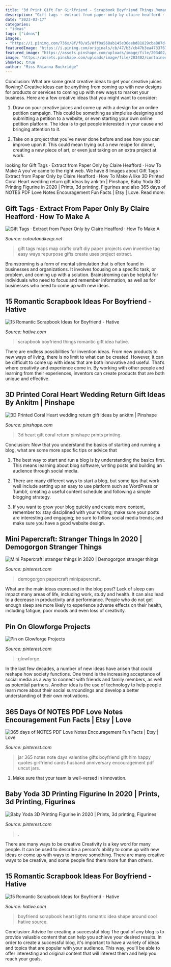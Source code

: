 ```yaml
---
title: "3d Print Gift For Girlfriend - Scrapbook Boyfriend Things Romantic Gift Idea Hative"
description: "Gift tags · extract from paper only by claire heafford · how to make a"
date: "2023-03-17"
categories:
- "ideas"
tags: ["ideas"]
images:
- "https://i.pinimg.com/736x/8f/f0/a5/8ff0a568ab145e36eebd81829cba887d--printers-laser.jpg"
featuredImage: "https://i.pinimg.com/originals/cb/47/b3/cb47b3ea4733767b3320d2bd7a594635.jpg"
featured_image: "https://assets.pinshape.com/uploads/image/file/203402/container_coral-heart-wedding-return-gift-ideas-3d-printing-203402.jpg"
image: "https://assets.pinshape.com/uploads/image/file/203402/container_coral-heart-wedding-return-gift-ideas-3d-printing-203402.jpg"
ShowToc: true
author: "Miss Rhianna Buckridge"
---
```



Conclusion: What are some great creative ideas to get your creative juices flowing?
Creative ideas can be anything from coming up with new designs for products or services to coming up with new ways to market your business. Here are a few creative ideas that you might want to consider: 
1. Draw on your creative juices and come up with a design for an online petition campaign. This could be something as simple as designing and submitting a petition to a website, or even starting your own online petition platform. The idea is to get people interested in your cause and bringing attention to it. 

2. Take on a project that you’ve never done before and see how you can improve upon it. This could mean trying out a new recipe for dinner, creating a new piece of art, or even just taking on an extra project at work.

	

		
looking for Gift Tags · Extract from Paper Only by Claire Heafford · How To Make A you've came to the right web. We have 8 Images about Gift Tags · Extract from Paper Only by Claire Heafford · How To Make A like 3D Printed Coral Heart wedding return gift ideas by ankitm | Pinshape, Baby Yoda 3D Printing Figurine in 2020 | Prints, 3d printing, Figurines and also 365 days of NOTES PDF Love Notes Encouragement Fun Facts | Etsy | Love. Read more:
		
    
## Gift Tags · Extract From Paper Only By Claire Heafford · How To Make A

<img loading=lazy src="https://images.coplusk.net/project_images/183256/image/full_106735_2F2015-01-12-113915-Gift%2BTags.jpg" onerror="this.onerror=null;this.src='https://tse1.mm.bing.net/th?id=OIP.BT_pgwgCKKEByn2xPCNllwHaKF&amp;pid=15.1';" alt="Gift Tags · Extract from Paper Only by Claire Heafford · How To Make A">

_Source: cutoutandkeep.net_

>gift tags maps map crafts craft diy paper projects own inventive tag easy ways repurpose gifts create uses project extract. 

	

Brainstroming is a form of mental stimulation that is often found in businesses and organizations. It involves focusing on a specific task, or problem, and coming up with a solution. Brainstroming can be helpful for individuals who need to focus and remember information, as well as for businesses who need to come up with new ideas.

    
## 15 Romantic Scrapbook Ideas For Boyfriend - Hative

<img loading=lazy src="https://hative.com/wp-content/uploads/2014/06/scrapbook-ideas-for-boyfriend/15-scrapbook-ideas-for-lovers.jpg" onerror="this.onerror=null;this.src='https://tse3.mm.bing.net/th?id=OIP.yVe2dgRCo143V2Jw0D_N3AHaHa&amp;pid=15.1';" alt="15 Romantic Scrapbook Ideas for Boyfriend - Hative">

_Source: hative.com_

>scrapbook boyfriend things romantic gift idea hative. 

	

There are endless possibilities for invention ideas. From new products to new ways of living, there is no limit to what can be created. However, it can be difficult to come up with ideas that are both innovative and useful. That’s where creativity and experience come in. By working with other people and learning from their experiences, inventors can create products that are both unique and effective.

    
## 3D Printed Coral Heart Wedding Return Gift Ideas By Ankitm | Pinshape

<img loading=lazy src="https://assets.pinshape.com/uploads/image/file/203402/container_coral-heart-wedding-return-gift-ideas-3d-printing-203402.jpg" onerror="this.onerror=null;this.src='https://tse3.mm.bing.net/th?id=OIP.LYmXiaX8FbARirYKaUbVvQAAAA&amp;pid=15.1';" alt="3D Printed Coral Heart wedding return gift ideas by ankitm | Pinshape">

_Source: pinshape.com_

>3d heart gift coral return pinshape prints printing. 

	

Conclusion: Now that you understand the basics of starting and running a blog, what are some more specific tips or advice that
1. The best way to start and run a blog is by understanding the basics first. This means learning about blog software, writing posts and building an audience through social media.
2. There are many different ways to start a blog, but some tips that work well include setting up an easy to use platform such as WordPress or Tumblr, creating a useful content schedule and following a simple blogging strategy.

3. If you want to grow your blog quickly and create more content, remember to: stay disciplined with your writing; make sure your posts are interesting and engaging; be sure to follow social media trends; and make sure you have a good website design.

    
## Mini Papercraft: Stranger Things In 2020 | Demogorgon Stranger Things

<img loading=lazy src="https://i.pinimg.com/736x/c6/61/01/c66101315bcb97013a7835a379d02ac1.jpg" onerror="this.onerror=null;this.src='https://tse4.mm.bing.net/th?id=OIP.1q6A7JtdUHSziXMsHI9ZkgHaHa&amp;pid=15.1';" alt="Mini Papercraft: stranger things in 2020 | Demogorgon stranger things">

_Source: pinterest.com_

>demogorgon papercraft minipapercraft. 

	

What are the main ideas expressed in the blog post?
Lack of sleep can impact many areas of life, including work, study and health. It can also lead to a decrease in productivity and performance. People who do not get enough sleep are more likely to experience adverse effects on their health, including fatigue, poor moods and even loss of creativity.

    
## Pin On Glowforge Projects

<img loading=lazy src="https://i.pinimg.com/736x/8f/f0/a5/8ff0a568ab145e36eebd81829cba887d--printers-laser.jpg" onerror="this.onerror=null;this.src='https://tse4.mm.bing.net/th?id=OIP.3SLJtV5fULJdrXB7iU7h2gHaD4&amp;pid=15.1';" alt="Pin on Glowforge Projects">

_Source: pinterest.com_

>glowforge. 

	

In the last few decades, a number of new ideas have arisen that could reshape how society functions. One trend is the increasing acceptance of social media as a way to connect with friends and family members, as well as potential partners. Another idea is the use of technology to help people learn more about their social surroundings and develop a better understanding of their own motivations.

    
## 365 Days Of NOTES PDF Love Notes Encouragement Fun Facts | Etsy | Love

<img loading=lazy src="https://i.pinimg.com/originals/cb/47/b3/cb47b3ea4733767b3320d2bd7a594635.jpg" onerror="this.onerror=null;this.src='https://tse4.mm.bing.net/th?id=OIP.Ye77CfUX9u20gkneWdPvPgHaJ4&amp;pid=15.1';" alt="365 days of NOTES PDF Love Notes Encouragement Fun Facts | Etsy | Love">

_Source: pinterest.com_

>jar 365 notes note days valentine gifts boyfriend gift him happy quotes girlfriend cards husband anniversary encouragement pdf uncut jars. 

	

1. Make sure that your team is well-versed in innovation.

    
## Baby Yoda 3D Printing Figurine In 2020 | Prints, 3d Printing, Figurines

<img loading=lazy src="https://i.pinimg.com/736x/c7/48/72/c74872b77b5f8c18466959f5a20e3062.jpg" onerror="this.onerror=null;this.src='https://tse4.mm.bing.net/th?id=OIP.moL7ZPE_oYWLzUe5LPonMAHaHa&amp;pid=15.1';" alt="Baby Yoda 3D Printing Figurine in 2020 | Prints, 3d printing, Figurines">

_Source: pinterest.com_

>. 

	

There are many ways to be creative
Creativity is a key word for many people. It can be used to describe a person's ability to come up with new ideas or come up with ways to improve something. There are many creative ways to be creative, and some people find them more fun than others.

    
## 15 Romantic Scrapbook Ideas For Boyfriend - Hative

<img loading=lazy src="https://hative.com/wp-content/uploads/2014/06/scrapbook-ideas-for-boyfriend/4-scrapbook-ideas-for-boyfriend.jpg" onerror="this.onerror=null;this.src='https://tse1.mm.bing.net/th?id=OIP.dG64a9go7AdZRZwa_bpnJgHaHa&amp;pid=15.1';" alt="15 Romantic Scrapbook Ideas for Boyfriend - Hative">

_Source: hative.com_

>boyfriend scrapbook heart lights romantic idea shape around cool hative source. 

	

Conclusion: Advice for creating a successful blog
The goal of any blog is to provide valuable content that can help you achieve your desired results. In order to create a successful blog, it's important to have a variety of ideas and topics that are popular with your audience. This way, you'll be able to offer interesting and original content that will interest them and help you reach your goals.

